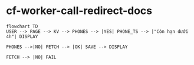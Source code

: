 # cf-worker-call-redirect-docs

```mermaid
flowchart TD
USER --> PAGE --> KV --> PHONES --> |YES| PHONE_TS --> |"Còn hạn dưới 4h"| DISPLAY

PHONES -->|NO| FETCH --> |OK| SAVE --> DISPLAY

FETCH --> |NO| FAIL

```
